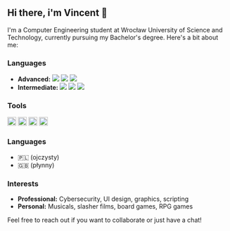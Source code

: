 ## Hi there, i'm Vincent 👋

I'm a Computer Engineering student at Wrocław University of Science and Technology, currently pursuing my Bachelor's degree. Here's a bit about me:

### Languages

- **Advanced:** 
  <img src="https://img.shields.io/badge/C-00599C?style=for-the-badge&logo=c&logoColor=white"   /> 
  <img src="https://img.shields.io/badge/C%2B%2B-00599C?style=for-the-badge&logo=c%2B%2B&logoColor=white"   /> 
  <img src="https://img.shields.io/badge/Python-FFD43B?style=for-the-badge&logo=python&logoColor=blue"   />
- **Intermediate:** 
  <img src="https://img.shields.io/badge/GNU%20Bash-4EAA25?style=for-the-badge&logo=GNU%20Bash&logoColor=white"   /> 
  <img src="https://img.shields.io/badge/HTML5-E34F26?style=for-the-badge&logo=html5&logoColor=white"   /> 
  <img src="https://img.shields.io/badge/CSS3-1572B6?style=for-the-badge&logo=css3&logoColor=white"   />

### Tools

  <img src=https://raw.githubusercontent.com/marwin1991/profile-technology-icons/refs/heads/main/icons/linux.png width="20" height="20"   /> <img src="https://raw.githubusercontent.com/marwin1991/profile-technology-icons/refs/heads/main/icons/git.png" width="20" height="20"  />    <img src="https://raw.githubusercontent.com/marwin1991/profile-technology-icons/refs/heads/main/icons/docker.png"  width="20" height="20" /> <img src="https://raw.githubusercontent.com/marwin1991/profile-technology-icons/refs/heads/main/icons/figma.png" width="20" height="20"   />

### Languages

- 🇵🇱 (ojczysty) 
- 🇬🇧 (płynny)


### Interests
- **Professional:** Cybersecurity, UI design, graphics, scripting
- **Personal:** Musicals, slasher films, board games, RPG games

Feel free to reach out if you want to collaborate or just have a chat!
